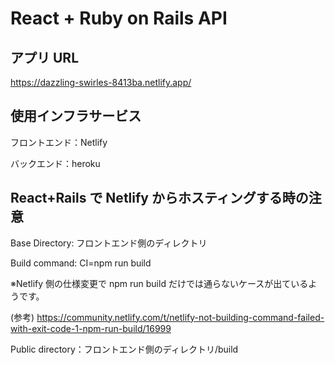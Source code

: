 # React + Ruby on Rails API

## アプリ URL

https://dazzling-swirles-8413ba.netlify.app/

## 使用インフラサービス

フロントエンド：Netlify

バックエンド：heroku

## React+Rails で Netlify からホスティングする時の注意

Base Directory: フロントエンド側のディレクトリ

Build command: CI=npm run build

※Netlify 側の仕様変更で npm run build だけでは通らないケースが出ているようです。

(参考)
https://community.netlify.com/t/netlify-not-building-command-failed-with-exit-code-1-npm-run-build/16999

Public directory：フロントエンド側のディレクトリ/build
